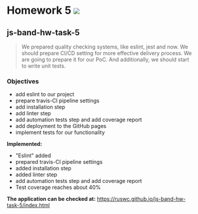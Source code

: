 # Homework 5 ![](https://travis-ci.com/ruswc/js-band-hw-task-5.svg?branch=master)
## js-band-hw-task-5

> We prepared quality checking systems, like eslint, jest and now. We should prepare CI/CD setting for more effective delivery process. We are going to prepare it for our PoC. And additionally, we should start to write unit tests.


### Objectives
- add eslint to our project
- prepare travis-CI pipeline settings
- add installation step
- add linter step
- add automation tests step and add coverage report
- add deployment to the GitHub pages
- implement tests for our functionality

**Implemented:**
- "Eslint" added
- prepared travis-CI pipeline settings
- added installation step
- added linter step
- add automation tests step and add coverage report
- Test coverage reaches about 40%

**The application can be checked at:** https://ruswc.github.io/js-band-hw-task-5/index.html
